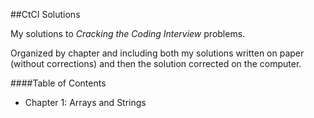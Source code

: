 ##CtCI Solutions

My solutions to *Cracking the Coding Interview* problems.

Organized by chapter and including both my solutions written on paper (without corrections) and then the solution corrected on the computer.

####Table of Contents
* Chapter 1: Arrays and Strings
